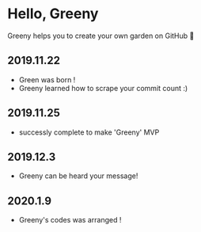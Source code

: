 # Hello, Greeny
Greeny helps you to create your own garden on GitHub 💚
## 2019.11.22
- Green was born !
- Greeny learned how to scrape your commit count :)

## 2019.11.25
- successly complete to make 'Greeny' MVP

## 2019.12.3
- Greeny can be heard your message!

## 2020.1.9
- Greeny's codes was arranged !
